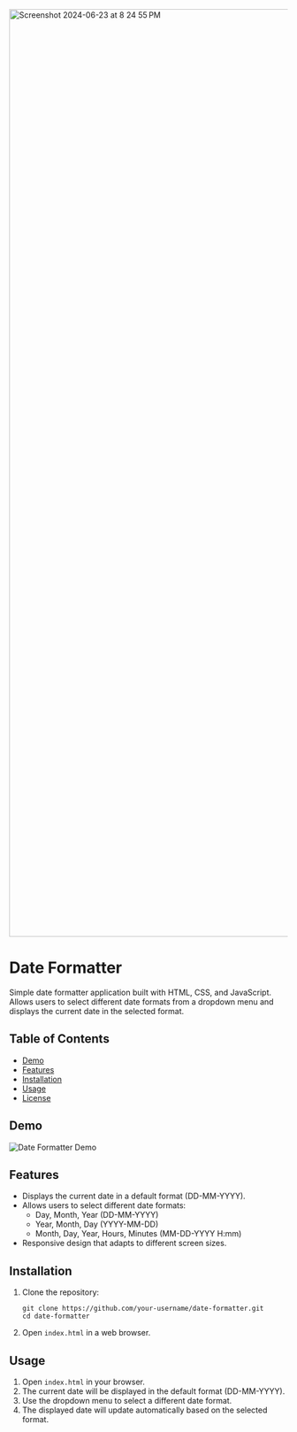 <img width="1677" alt="Screenshot 2024-06-23 at 8 24 55 PM" src="https://github.com/GavinWang-2024/Date_Formatter_website/assets/169739616/e27bf0d4-f8ce-4b0a-9ded-f935473b504b">



# Date Formatter

Simple date formatter application built with HTML, CSS, and JavaScript. Allows users to select different date formats from a dropdown menu and displays the current date in the selected format.

## Table of Contents

- [Demo](#demo)
- [Features](#features)
- [Installation](#installation)
- [Usage](#usage)
- [License](#license)

## Demo

![Date Formatter Demo](demo.gif)

## Features

- Displays the current date in a default format (DD-MM-YYYY).
- Allows users to select different date formats:
  - Day, Month, Year (DD-MM-YYYY)
  - Year, Month, Day (YYYY-MM-DD)
  - Month, Day, Year, Hours, Minutes (MM-DD-YYYY H:mm)
- Responsive design that adapts to different screen sizes.

## Installation

1. Clone the repository:

    ```
    git clone https://github.com/your-username/date-formatter.git
    cd date-formatter
    ```

2. Open `index.html` in a web browser.

## Usage

1. Open `index.html` in your browser.
2. The current date will be displayed in the default format (DD-MM-YYYY).
3. Use the dropdown menu to select a different date format.
4. The displayed date will update automatically based on the selected format.
